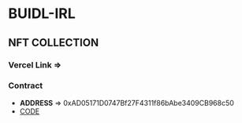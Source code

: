 # BUIDL-IRL

## NFT COLLECTION

### Vercel Link =>

### Contract

- **ADDRESS** => 0xAD05171D0747Bf27F4311f86bAbe3409CB968c50
- [CODE](https://mumbai.polygonscan.com/address/0xAD05171D0747Bf27F4311f86bAbe3409CB968c50#code)
